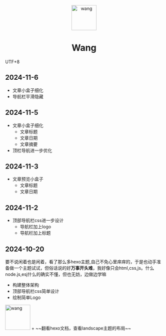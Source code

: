 <center>
<img src="https://i.ibb.co/9HSNt5c/wang.png" alt="wang" border="0" width="80" height="80">

# Wang
</center>
UTF+8

## 2024-11-6
+ 文章小盒子细化
+ 导航栏平滑隐藏
## 2024-11-5
+ 文章小盒子细化
  + 文章标题
  + 文章日期
  + 文章摘要
+ 顶栏导航进一步优化

## 2024-11-3
+ 文章预览小盒子
  + 文章标题
  + 文章日期

## 2024-11-2        
+ 顶部导航栏css进一步设计
  + 导航栏加上logo
  + 导航栏加上标题



## 2024-10-20
要不说闲着也是闲着，看了那么多hexo主题,自己不免心里痒痒的，于是也动手准备做一个主题试试，但俗话说的好**万事开头难**，我好像只会html,css,js。什么node.js,esj什么的确实不懂，但也无妨，边做边学嘛

+ 构建整体架构
+ 顶部导航栏css简单设计
+ 绘制简单Logo
<img src="https://i.ibb.co/9HSNt5c/wang.png" alt="wang" border="0" width="80" height="80">
+ ~~翻看hexo文档，查看landscape主题的布局~~

